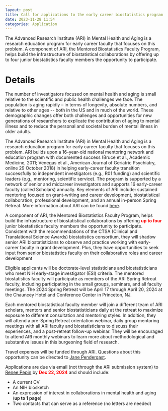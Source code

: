 ```yaml
---
layout: post
title: Call for applications to the early career biostatistics program for collaborating on mental health and aging
date: 2023-11-28 11:54 
categories: Application
---
```

The Advanced Research Institute (ARI) in Mental Health and Aging is a research education program for early career faculty that focuses on 
this problem. A component of ARI, the Mentored Biostatistics Faculty Program, helps build the infrastructure of biostatistical 
collaborations by offering up to four junior biostatistics faculty members the opportunity to participate.

Details
==================
The number of investigators focused on mental health and aging is small relative to the scientific and public health challenges we face. 
The population is aging rapidly – in terms of longevity, absolute numbers, and relative to other ages -- both in the US and in much of the 
world. These demographic changes offer both challenges and opportunities for new generations of researchers to explicate the contribution 
of aging to mental illness and to reduce the personal and societal burden of mental illness in older adults.

The Advanced Research Institute (ARI) in Mental Health and Aging is a research education program for early career faculty that focuses on 
this problem. ARI builds upon a 16-year-old national mentoring network and education program with documented success (Bruce et al., 
Academic Medicine, 2011; Venegas et al., American Journal of Geriatric Psychiatry, online 29 October 2018) in helping early-career faculty 
transition successfully to independent investigators (e.g., R01 funding) and scientific leaders (e.g., mentoring, scientific service). The 
program is supported by a network of senior and midcareer investigators and supports 16 early-career faculty (called Scholars) annually. 
Key elements of ARI include: sustained mentoring focused on grant-writing and career development, biostatistical collaboration, 
professional development, and an annual in-person Spring Retreat. More information about ARI can be found [here](https://www.mentalhealthandagingresearch.org/ari).

A component of ARI, the Mentored Biostatistics Faculty Program, helps build the infrastructure of biostatistical collaborations by offering 
<font color="red">**up to four**</font> junior biostatistics faculty members the opportunity to participate. Consistent with the recommendations of the CTSA 
(Clinical and Translational Science Awards) biostatistics consortium, they will shadow senior ARI biostatisticians to observe and practice 
working with early-career faculty in grant development.  Plus, they have opportunities to seek input from senior biostatistics faculty on 
their collaborative roles and career development

Eligible applicants will be doctorate-level statisticians and biostatisticians who meet NIH early-stage investigator (ESI) criteria. The mentored biostatistics faculty will participate as members of the ARI Spring Retreat faculty, including participating in the small groups, seminars, and all faculty meetings. The 2024 Spring Retreat will be April 17 through April 20, 2024 at the Chauncey Hotel and Conference Center in Princeton, NJ.  


Each mentored biostatistical faculty member will join a different team of ARI scholars, mentors and senior biostatisticians daily at the 
retreat to maximize exposure to different consultation and mentoring styles. In addition, they will attend a pre-Spring Retreat orientation 
webinar, daily group mentoring meetings with all ARI faculty and biostatisticians to discuss their experiences, and a post-retreat 
follow-up webinar. They will be encouraged to attend ARI monthly webinars to learn more about methodological and substantive issues in this 
burgeoning field of research.

Travel expenses will be funded through ARI.  Questions about this opportunity can be directed to <a href="mailto:jane.pendergast@duke.edu">Jane Pendergast</a>.

Applications are due via email (not through the ARI submission system) to <a href="mailto:Renee.L.Pepin@Dartmouth.edu">Renee Pepin</a> by <font color="red">**Dec 22, 2024**</font> and should include:

- A current CV
- An NIH biosketch
- An expression of interest in collaborations in mental health and aging (**up to 1 page**)
- Two contacts that can serve as a reference (no letters are needed)